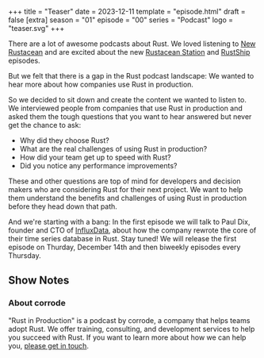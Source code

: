 +++
title = "Teaser"
date = 2023-12-11
template = "episode.html"
draft = false
[extra]
season = "01"
episode = "00"
series = "Podcast"
logo = "teaser.svg"
+++

<div><script id="letscast-player-ff3abca4" src="https://letscast.fm/podcasts/rust-in-production-82281512/episodes/rust-in-production-series-teaser/player.js?size=s"></script></div>

There are a lot of awesome podcasts about Rust.
We loved listening to [New Rustacean](https://newrustacean.com/)
and are excited about the new [Rustacean Station](https://rustacean-station.org/) and
[RustShip](https://www.marcoieni.com/2023/08/rustship-a-new-rust-podcast/) 
episodes.

But we felt that there is a gap in the Rust podcast landscape: We
wanted to hear more about how companies use Rust in production.

So we decided to sit down and create the content we wanted to listen to. We
interviewed people from companies that use Rust in production and asked them
the tough questions that you want to hear answered but never get the chance to
ask:

* Why did they choose Rust?
* What are the real challenges of using Rust in production?
* How did your team get up to speed with Rust?
* Did you notice any performance improvements?

These and other questions are top of mind for developers and decision makers
who are considering Rust for their next project. We want to help them
understand the benefits and challenges of using Rust in production before
they head down that path. 

And we're starting with a bang: In the
first episode we will talk to Paul Dix, founder and CTO of
[InfluxData](https://www.influxdata.com/), about how the company rewrote the
core of their time series database in Rust. Stay tuned! We will release the
first episode on Thurday, December 14th and then biweekly episodes every Thursday.

<!-- more -->

## Show Notes

### About corrode

"Rust in Production" is a podcast by corrode, a company that helps teams adopt
Rust. We offer training, consulting, and development services to help you
succeed with Rust. If you want to learn more about how we can help you, [please
get in touch](/about).
